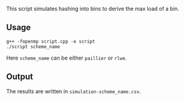 This script simulates hashing into bins to derive the max load of a bin.

## Usage
```
g++ -fopenmp script.cpp -o script
./script scheme_name
```
Here `scheme_name` can be either `paillier` or `rlwe`.

## Output
The results are written in `simulation-scheme_name.csv`.